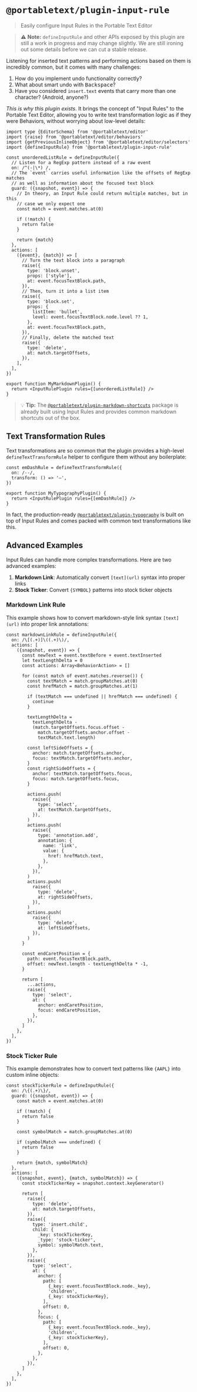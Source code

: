 # `@portabletext/plugin-input-rule`

> Easily configure Input Rules in the Portable Text Editor

> ⚠️ **Note:** `defineInputRule` and other APIs exposed by this plugin are still a work in progress and may change slightly. We are still ironing out some details before we can cut a stable release.

Listening for inserted text patterns and performing actions based on them is incredibly common, but it comes with many challenges:

1. How do you implement undo functionality correctly?
2. What about smart undo with <kbd>Backspace</kbd>?
3. Have you considered `insert.text` events that carry more than one character? (Android, anyone?)

_This is why this plugin exists_. It brings the concept of "Input Rules" to the Portable Text Editor, allowing you to write text transformation logic as if they were Behaviors, without worrying about low-level details:

```tsx
import type {EditorSchema} from '@portabletext/editor'
import {raise} from '@portabletext/editor/behaviors'
import {getPreviousInlineObject} from '@portabletext/editor/selectors'
import {defineInputRule} from '@portabletext/plugin-input-rule'

const unorderedListRule = defineInputRule({
  // Listen for a RegExp pattern instead of a raw event
  on: /^(-|\*) /,
  // The `event` carries useful information like the offsets of RegExp matches
  // as well as information about the focused text block
  guard: ({snapshot, event}) => {
    // In theory, an Input Rule could return multiple matches, but in this
    // case we only expect one
    const match = event.matches.at(0)

    if (!match) {
      return false
    }

    return {match}
  },
  actions: [
    ({event}, {match}) => [
      // Turn the text block into a paragraph
      raise({
        type: 'block.unset',
        props: ['style'],
        at: event.focusTextBlock.path,
      }),
      // Then, turn it into a list item
      raise({
        type: 'block.set',
        props: {
          listItem: 'bullet',
          level: event.focusTextBlock.node.level ?? 1,
        },
        at: event.focusTextBlock.path,
      }),
      // Finally, delete the matched text
      raise({
        type: 'delete',
        at: match.targetOffsets,
      }),
    ],
  ],
})

export function MyMarkdownPlugin() {
  return <InputRulePlugin rules={[unorderedListRule]} />
}
```

> 💡 **Tip:** The [`@portabletext/plugin-markdown-shortcuts`](../plugin-markdown-shortcuts/) package is already built using Input Rules and provides common markdown shortcuts out of the box.

## Text Transformation Rules

Text transformations are so common that the plugin provides a high-level `defineTextTransformRule` helper to configure them without any boilerplate:

```tsx
const emDashRule = defineTextTransformRule({
  on: /--/,
  transform: () => '—',
})

export function MyTypographyPlugin() {
  return <InputRulePlugin rules={[emDashRule]} />
}
```

In fact, the production-ready [`@portabletext/plugin-typography`](../plugin-typography/) is built on top of Input Rules and comes packed with common text transformations like this.

## Advanced Examples

Input Rules can handle more complex transformations. Here are two advanced examples:

1. **Markdown Link**: Automatically convert `[text](url)` syntax into proper links
2. **Stock Ticker**: Convert `{SYMBOL}` patterns into stock ticker objects

### Markdown Link Rule

This example shows how to convert markdown-style link syntax `[text](url)` into proper link annotations:

```tsx
const markdownLinkRule = defineInputRule({
  on: /\[(.+)]\((.+)\)/,
  actions: [
    ({snapshot, event}) => {
      const newText = event.textBefore + event.textInserted
      let textLengthDelta = 0
      const actions: Array<BehaviorAction> = []

      for (const match of event.matches.reverse()) {
        const textMatch = match.groupMatches.at(0)
        const hrefMatch = match.groupMatches.at(1)

        if (textMatch === undefined || hrefMatch === undefined) {
          continue
        }

        textLengthDelta =
          textLengthDelta -
          (match.targetOffsets.focus.offset -
            match.targetOffsets.anchor.offset -
            textMatch.text.length)

        const leftSideOffsets = {
          anchor: match.targetOffsets.anchor,
          focus: textMatch.targetOffsets.anchor,
        }
        const rightSideOffsets = {
          anchor: textMatch.targetOffsets.focus,
          focus: match.targetOffsets.focus,
        }

        actions.push(
          raise({
            type: 'select',
            at: textMatch.targetOffsets,
          }),
        )
        actions.push(
          raise({
            type: 'annotation.add',
            annotation: {
              name: 'link',
              value: {
                href: hrefMatch.text,
              },
            },
          }),
        )
        actions.push(
          raise({
            type: 'delete',
            at: rightSideOffsets,
          }),
        )
        actions.push(
          raise({
            type: 'delete',
            at: leftSideOffsets,
          }),
        )
      }

      const endCaretPosition = {
        path: event.focusTextBlock.path,
        offset: newText.length - textLengthDelta * -1,
      }

      return [
        ...actions,
        raise({
          type: 'select',
          at: {
            anchor: endCaretPosition,
            focus: endCaretPosition,
          },
        }),
      ]
    },
  ],
})
```

### Stock Ticker Rule

This example demonstrates how to convert text patterns like `{AAPL}` into custom inline objects:

```tsx
const stockTickerRule = defineInputRule({
  on: /\{(.+)\}/,
  guard: ({snapshot, event}) => {
    const match = event.matches.at(0)

    if (!match) {
      return false
    }

    const symbolMatch = match.groupMatches.at(0)

    if (symbolMatch === undefined) {
      return false
    }

    return {match, symbolMatch}
  },
  actions: [
    ({snapshot, event}, {match, symbolMatch}) => {
      const stockTickerKey = snapshot.context.keyGenerator()

      return [
        raise({
          type: 'delete',
          at: match.targetOffsets,
        }),
        raise({
          type: 'insert.child',
          child: {
            _key: stockTickerKey,
            _type: 'stock-ticker',
            symbol: symbolMatch.text,
          },
        }),
        raise({
          type: 'select',
          at: {
            anchor: {
              path: [
                {_key: event.focusTextBlock.node._key},
                'children',
                {_key: stockTickerKey},
              ],
              offset: 0,
            },
            focus: {
              path: [
                {_key: event.focusTextBlock.node._key},
                'children',
                {_key: stockTickerKey},
              ],
              offset: 0,
            },
          },
        }),
      ]
    },
  ],
})
```
